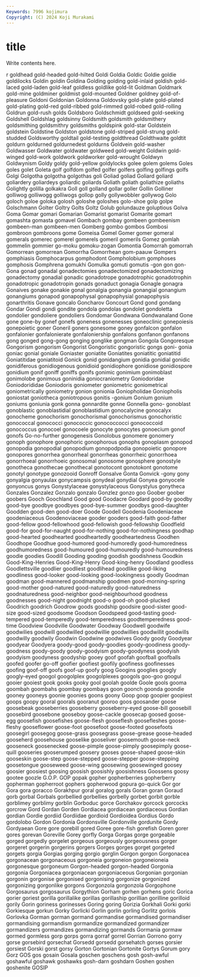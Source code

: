 ```yaml
---
Keywords: 7996 kojimura
Copyright: (C) 2024 Koji Murakami
---
```


# title

Write contents here.



r goldhead gold-headed gold-hilted Goldi
Goldia Goldic Goldie goldie goldilocks Goldin goldin Goldina Golding golding
gold-inlaid goldish gold-laced gold-laden gold-leaf goldless goldlike gold-lit Goldman Goldmark
gold-mine goldminer goldmist gold-mounted Goldner goldney gold-of-pleasure Goldoni Goldonian Goldonna
Goldovsky gold-plate gold-plated gold-plating gold-red gold-ribbed gold-rimmed gold-robed gold-rolling Goldrun
gold-rush golds Goldsboro Goldschmidt goldseed gold-seeking Goldshell Goldshlag goldsinny Goldsmith
goldsmith goldsmithery goldsmithing goldsmithry goldsmiths goldspink gold-star Goldstein goldstein Goldstine
Goldston goldstone gold-striped gold-strung gold-studded Goldsworthy goldtail gold-testing goldthread Goldthwaite
goldtit goldurn goldurned goldurnedest goldurns Goldvein gold-washer Goldwasser Goldwater goldwater
goldweed gold-weight Goldwin gold-winged gold-work goldwork goldworker gold-wrought Goldwyn Goldwynism
Goldy goldy gold-yellow goldylocks golee golem golems Goles goles golet
Goleta golf golfdom golfed golfer golfers golfing golfings golfs Golgi
Golgotha golgotha golgothas goli Goliad goliad Goliard goliard goliardery goliardeys
goliardic goliards Goliath goliath goliathize goliaths Golightly golilla golkakra Goll
goll golland gollar goller Gollin Golliner golliwog golliwogg golliwogs gollop
golly gollywobbler gollywog Golo goloch goloe goloka golosh goloshe goloshes
golo-shoe golp golpe Golschmann Golter Goltry Golts Goltz Golub golundauze
goluptious Golva Goma Gomar gomari Gomarian Gomarist gomarist Gomarite gomart
gomashta gomasta gomavel Gombach gombay gombeen gombeenism gombeen-man gombeen-men Gomberg
gombo gombos Gombosi gombroon gombroons gome Gomeisa Gomel Gomer gomer
gomeral gomerals gomerec gomerel gomerels gomeril gomerils Gomez gomlah gommelin
gommier go-moku gomoku-zogan Gomontia Gomorrah gomorrah Gomorrean gomorrean Gomorrha Gomorrhean
gom-paauw Gompers gomphiasis Gomphocarpus gomphodont Gompholobium gomphoses gomphosis Gomphrena gomukhi
Gomulka gomuti gomutis -gon gon gon- Gona gonad gonadal gonadectomies
gonadectomized gonadectomizing gonadectomy gonadial gonadic gonadotrope gonadotrophic gonadotrophin gonadotropic gonadotropin
gonads gonaduct gonagia Gonagle gonagra Gonaives gonake gonakie gonal gonalgia
gonangia gonangial gonangium gonangiums gonapod gonapophysal gonapophysial gonapophysis gonarthritis Gonave
goncalo Goncharov Goncourt Gond gond gondang Gondar Gondi gondi gondite
gondola gondolas gondolet gondoletta gondolier gondoliere gondoliers Gondomar Gondwana Gondwanaland
Gone gone gone-by gonef gonefs goneness gonenesses goneoclinic gonepoiesis gonepoietic
goner Goneril goners gonesome goney gonfalcon gonfalon gonfalonier gonfalonierate gonfaloniership
gonfalons gonfanon gonfanons gong gonged gong-gong gonging gonglike gongman Gongola
Gongoresque Gongorism gongorism Gongorist Gongoristic gongoristic gongs goni- gonia goniac
gonial goniale Goniaster goniatite Goniatites goniatitic goniatitid Goniatitidae goniatitoid Gonick
gonid gonidangium gonidia gonidial gonidic gonidiferous gonidiogenous gonidioid gonidiophore gonidiose
gonidiospore gonidium gonif goniff goniffs gonifs gonimic gonimium gonimoblast gonimolobe
gonimous goninidia goniocraniometry Goniodoridae Goniodorididae Goniodoris goniometer goniometric goniometrical goniometrically
goniometry gonion gonionia Goniopholidae Goniopholis goniostat goniotheca goniotropous gonitis -gonium
Gonium gonium goniums goniunia gonk gonna gonnardite gonne Gonnella gono-
gonoblast gonoblastic gonoblastidial gonoblastidium gonocalycine gonocalyx gonocheme gonochorism gonochorismal gonochorismus
gonochoristic gonococcal gonococci gonococcic gonococcocci gonococcoid gonococcus gonocoel gonocoele gonocyte
gonocytes gonoecium gonof gonofs Go-no-further gonogenesis Gonolobus gonomere gonomery gonoph
gonophore gonophoric gonophorous gonophs gonoplasm gonopod gonopodia gonopodial gonopodium gonopodpodia
gonopoietic gonopore gonopores gonorrhea gonorrheal gonorrheas gonorrheic gonorrhoea gonorrhoeal gonorrhoeic
gonosomal gonosome gonosphere gonostyle gonotheca gonothecae gonothecal gonotocont gonotokont gonotome
gonotyl gonotype gonozooid Gonroff Gonsalve Gonta Gonvick -gony gony gonyalgia
gonyaulax gonycampsis gonydeal gonydial Gonyea gonyocele gonyoncus gonys Gonystylaceae gonystylaceous
Gonystylus gonytheca Gonzales Gonzalez Gonzalo gonzalo Gonzlez gonzo goo Goober
goober goobers Gooch Goochland Good good Goodacre Goodard good-by goodby
good-bye goodbye goodbyes good-bye-summer goodbys good-daughter Goodden good-den good-doer Goode
Goodell Goodenia Goodeniaceae goodeniaceous Goodenoviaceae gooder gooders good-faith good-father good-fellow
good-fellowhood good-fellowish good-fellowship Goodfield good-for good-for-naught good-for-nothing good-for-nothingness goodhap good-hearted
goodhearted goodheartedly goodheartedness Goodhen Goodhope Goodhue good-humored good-humoredly good-humoredness goodhumoredness
good-humoured good-humouredly good-humouredness goodie goodies Goodill Gooding gooding goodish goodishness
Goodkin Good-King-Henries Good-King-Henry Good-king-henry Goodland goodless Goodlettsville goodlier goodliest goodlihead
goodlike good-liking goodliness good-looker good-looking good-lookingness goodly Goodman goodman good-mannered
goodmanship goodmen good-morning-spring good-mother good-natured good-naturedly good-naturedness goodnaturedness good-neighbor good-neighbourhood
goodness goodnesses good-night goodnight good-o good-oh good-plucked Goodrich goodrich Goodrow
goods goodship goodsire good-sister good-size good-sized goodsome Goodson Goodspeed good-tasting
good-tempered good-temperedly good-temperedness goodtemperedness good-time Goodview Goodville Goodwater Goodway Goodwell
goodwife goodwilies goodwill goodwilled goodwillie goodwillies goodwillit goodwills goodwilly goodwily
Goodwin Goodwine goodwives Goody goody Goodyear goodyear Goodyera goody-good goody-goodies
goody-goodiness goody-goodness goody-goody goody-goodyism goody-goodyness goodyish goodyism goodyness goodyship gooey
goof goofah goofball goofballs goofed goofer go-off goofier goofiest goofily
goofiness goofinesses goofing goof-off goofs goof-up goofy goog Googins googlies
googly googly-eyed googol googolplex googolplexes googols goo-goo googul gooier gooiest
gook gooks gooky gool goolah goolde Goole gools gooma goombah
goombahs goombay goombays goon goonch goonda goondie gooney gooneys goonie
goonies goons goony Goop goop goopier goopiest goops goopy gooral
goorals gooranut gooroo goos goosander goose goosebeak gooseberries gooseberry gooseberry-eyed
goose-bill goosebill goosebird goosebone gooseboy goose-cackle goosecap goosed goose-egg goosefish
goosefishes goose-flesh gooseflesh goosefleshes goose-fleshy gooseflower goose-foot goosefoot goose-footed goosefoots
goosegirl goosegog goose-grass goosegrass goose-grease goose-headed gooseherd goosehouse gooselike gooseliver
goosemouth goose-neck gooseneck goosenecked goose-pimple goose-pimply goosepimply goose-quill gooseries gooserumped
goosery gooses goose-shaped goose-skin gooseskin goose-step goose-stepped goose-stepper goose-stepping goosetongue
gooseweed goose-wing goosewing goosewinged goosey goosier goosiest goosing goosish goosishly
goosishness Goossens goosy gootee goozle G.O.P. GOP gopak gopher gopherberries
gopherberry gopherman gopherroot gophers gopherwood gopura go-quick Gor gor Gora
gora goracco Gorakhpur goral goralog gorals Goran goran Goraud gorb
gorbal Gorbals gorbellied gorbellies gorbelly gorbet gorbit gorble gorblimey gorblimy
gorblin Gorboduc gorce Gorchakov gorcock gorcocks gorcrow Gord Gordan Gorden
Gordiacea gordiacean gordiaceous Gordian gordian Gordie gordiid Gordiidae gordioid Gordioidea
Gordius Gordo gordolobo Gordon Gordonia Gordonsville Gordonville gordunite Gordy Gordyaean
Gore gore gorebill gored Goree gore-fish gorefish Goren gorer gores
gorevan Goreville Gorey gorfly Gorga Gorgas gorge gorgeable gorged gorgedly
gorgelet gorgeous gorgeously gorgeousness gorger gorgeret gorgerin gorgerins gorgers Gorges
gorges gorget gorgeted gorgets gorgia Gorgias gorging gorgio gorglin Gorgon
gorgon Gorgonacea gorgonacean gorgonaceous gorgoneia gorgoneion gorgoneioneia gorgonesque gorgoneum Gorgon-headed
gorgon-headed Gorgonia gorgonia Gorgoniacea gorgoniacean gorgoniaceous Gorgonian gorgonian gorgonin gorgonise
gorgonised gorgonising gorgonize gorgonized gorgonizing gorgonlike gorgons Gorgonzola gorgonzola Gorgophone
Gorgosaurus gorgosaurus Gorgythion Gorham gorhen gorhens goric Gorica gorier goriest
gorilla gorillalike gorillas gorillaship gorillian gorilline gorilloid gorily Gorin goriness
gorinesses Goring goring Gorizia Gorkhali Gorki gorki Gorkiesque gorkun Gorky
Gorlicki Gorlin gorlin gorling Gorlitz gorlois Gorlovka Gorman gorman gormand
gormandise gormandised gormandiser gormandising gormandism gormandize gormandized gormandizer gormandizers gormandizes
gormandizing gormands Gormania gormaw gormed gormless gorp gorps gorra gorraf
gorrel Gorrian Gorrono gorry gorse gorsebird gorsechat Gorsedd gorsedd gorsehatch
gorses gorsier gorsiest Gorski gorst gorsy Gorton Gortonian Gortonite Gortys
Gorum gory Gorz GOS gos gosain Gosala goschen goschens gosh
gosh-awful goshawful goshawk goshawks gosh-darn goshdarn Goshen goshen goshenite GOSIP
